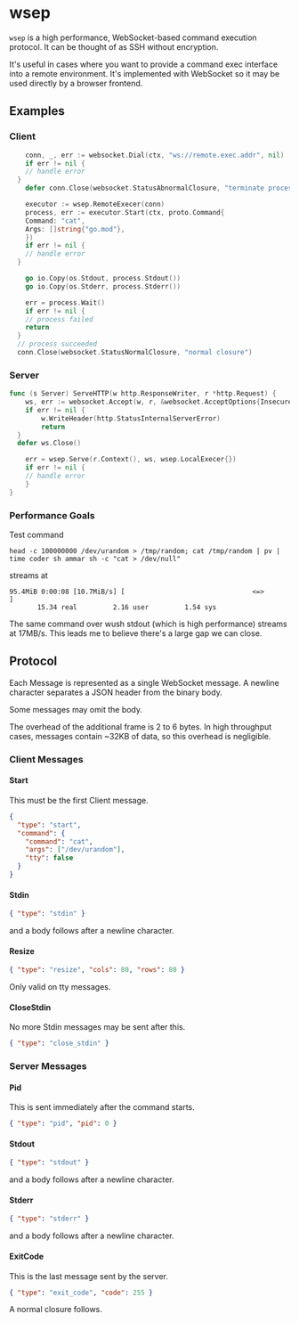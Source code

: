 # wsep

`wsep` is a high performance, WebSocket-based command execution protocol. It can be thought of as SSH without
encryption.

It's useful in cases where you want to provide a command exec interface into a remote environment. It's implemented
with WebSocket so it may be used directly by a browser frontend.

## Examples

### Client

```go
	conn, _, err := websocket.Dial(ctx, "ws://remote.exec.addr", nil)
	if err != nil {
    // handle error
  }
	defer conn.Close(websocket.StatusAbnormalClosure, "terminate process")

	executor := wsep.RemoteExecer(conn)
	process, err := executor.Start(ctx, proto.Command{
    Command: "cat",
    Args: []string{"go.mod"},
	})
	if err != nil {
    // handle error
  }

	go io.Copy(os.Stdout, process.Stdout())
	go io.Copy(os.Stderr, process.Stderr())

	err = process.Wait()
	if err != nil {
    // process failed
    return
  }
  // process succeeded
  conn.Close(websocket.StatusNormalClosure, "normal closure")
```

### Server

```go
func (s Server) ServeHTTP(w http.ResponseWriter, r *http.Request) {
	ws, err := websocket.Accept(w, r, &websocket.AcceptOptions{InsecureSkipVerify: true})
	if err != nil {
		w.WriteHeader(http.StatusInternalServerError)
		return
  }
  defer ws.Close()

	err = wsep.Serve(r.Context(), ws, wsep.LocalExecer{})
	if err != nil {
    // handle error
	}
}
```

### Performance Goals

Test command

```shell script
head -c 100000000 /dev/urandom > /tmp/random; cat /tmp/random | pv | time coder sh ammar sh -c "cat > /dev/null"
```

streams at

```shell script
95.4MiB 0:00:08 [10.7MiB/s] [                                <=>                                                                                                                                                  ]
       15.34 real         2.16 user         1.54 sys
```

The same command over wush stdout (which is high performance) streams at 17MB/s. This leads me to believe
there's a large gap we can close.

## Protocol

Each Message is represented as a single WebSocket message. A newline character separates a JSON header from the binary body.

Some messages may omit the body.

The overhead of the additional frame is 2 to 6 bytes. In high throughput cases, messages contain ~32KB of data,
so this overhead is negligible.

### Client Messages

#### Start

This must be the first Client message.

```json
{
  "type": "start",
  "command": {
    "command": "cat",
    "args": ["/dev/urandom"],
    "tty": false
  }
}
```

#### Stdin

```json
{ "type": "stdin" }
```

and a body follows after a newline character.

#### Resize

```json
{ "type": "resize", "cols": 80, "rows": 80 }
```

Only valid on tty messages.

#### CloseStdin

No more Stdin messages may be sent after this.

```json
{ "type": "close_stdin" }
```

### Server Messages

#### Pid

This is sent immediately after the command starts.

```json
{ "type": "pid", "pid": 0 }
```

#### Stdout

```json
{ "type": "stdout" }
```

and a body follows after a newline character.

#### Stderr

```json
{ "type": "stderr" }
```

and a body follows after a newline character.

#### ExitCode

This is the last message sent by the server.

```json
{ "type": "exit_code", "code": 255 }
```

A normal closure follows.
